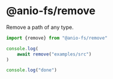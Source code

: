 # @anio-fs/remove

Remove a path of any type.

```js
import {remove} from "@anio-fs/remove"

console.log(
	await remove("examples/src")
)

console.log("done")
```
